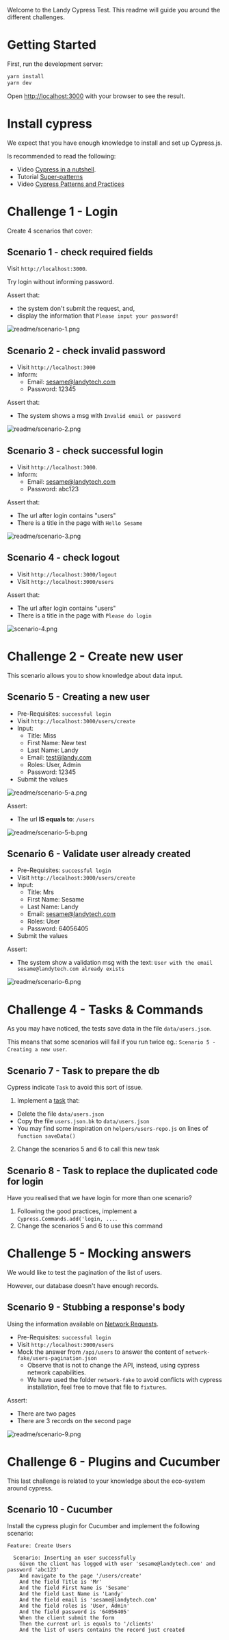Welcome to the Landy Cypress Test. This readme will guide you around the different challenges.

# Getting Started

First, run the development server:

```bash
yarn install
yarn dev
```

Open [http://localhost:3000](http://localhost:3000) with your browser to see the result.

# Install cypress

We expect that you have enough knowledge to install and set up Cypress.js. 

Is recommended to read the following:
- Video [Cypress in a nutshell](https://docs.cypress.io/guides/overview/why-cypress).
- Tutorial [Super-patterns](https://dev.to/wescopeland/cypress-super-patterns-how-to-elevate-the-quality-of-your-test-suite-1lcf)
- Video [Cypress Patterns and Practices](https://www.youtube.com/watch?v=V-o8WzlwKmM)

# Challenge 1 - Login

Create 4 scenarios that cover:

## Scenario 1 - check required fields
Visit `http://localhost:3000`.

Try login without informing password. 

Assert that:
- the system don't submit the request, and,
- display the information that `Please input your password!`

![readme/scenario-1.png](readme/scenario-1.png)

## Scenario 2 - check invalid password

- Visit `http://localhost:3000`
- Inform:
  - Email: sesame@landytech.com
  - Password: 12345

Assert that:
- The system shows a msg with `Invalid email or password`

![readme/scenario-2.png](readme/scenario-2.png)

## Scenario 3 - check successful login

- Visit `http://localhost:3000`.
- Inform:
  - Email: sesame@landytech.com
  - Password: abc123

Assert that:
- The url after login contains "users"
- There is a title in the page with `Hello Sesame`

![readme/scenario-3.png](readme/scenario-3.png)

## Scenario 4 - check logout

- Visit `http://localhost:3000/logout`
- Visit `http://localhost:3000/users`

Assert that:
- The url after login contains "users"
- There is a title in the page with `Please do login`

![scenario-4.png](readme/scenario-4.png)

# Challenge 2 - Create new user

This scenario allows you to show knowledge about data input.

## Scenario 5 - Creating a new user

- Pre-Requisites: `successful login`
- Visit `http://localhost:3000/users/create`
- Input:
  - Title: Miss
  - First Name: New test
  - Last Name: Landy
  - Email: test@landy.com
  - Roles: User, Admin
  - Password: 12345
- Submit the values

![readme/scenario-5-a.png](readme/scenario-5-a.png)

Assert:
- The url __IS equals to__: `/users` 

![readme/scenario-5-b.png](readme/scenario-5-b.png)


## Scenario 6 - Validate user already created

- Pre-Requisites: `successful login`
- Visit `http://localhost:3000/users/create`
- Input:
  - Title: Mrs
  - First Name: Sesame
  - Last Name: Landy
  - Email: sesame@landytech.com
  - Roles: User
  - Password: 64056405
- Submit the values

Assert:
- The system show a validation msg with the text: `User with the email sesame@landytech.com already exists` 

![readme/scenario-6.png](readme/scenario-6.png)

# Challenge 4 - Tasks & Commands

As you may have noticed, the tests save data in the file `data/users.json`.

This means that some scenarios will fail if you run twice eg.: `Scenario 5 - Creating a new user`. 

## Scenario 7 - Task to prepare the db

Cypress indicate `Task` to avoid this sort of issue. 

1. Implement a [task](https://docs.cypress.io/api/commands/task) that:
  - Delete the file `data/users.json`
  - Copy the file `users.json.bk` to `data/users.json`
  - You may find some inspiration on `helpers/users-repo.js` on lines of `function saveData()`
2. Change the scenarios 5 and 6 to call this new task

## Scenario 8 - Task to replace the duplicated code for login

Have you realised that we have login for more than one scenario?

1. Following the good practices, implement a `Cypress.Commands.add('login, ...`.
2. Change the scenarios 5 and 6 to use this command

# Challenge 5 - Mocking answers

We would like to test the pagination of the list of users.

However, our database doesn't have enough records.

## Scenario 9 - Stubbing a response's body

Using the information available on [Network Requests](https://docs.cypress.io/guides/guides/network-requests).

- Pre-Requisites: `successful login`
- Visit `http://localhost:3000/users`
- Mock the answer from `/api/users` to answer the content of `network-fake/users-pagination.json`
  - Observe that is not to change the API, instead, using cypress network capabilities.
  - We have used the folder `network-fake` to avoid conflicts with cypress installation, feel free to move that file to `fixtures`. 

Assert:
- There are two pages
- There are 3 records on the second page

![readme/scenario-9.png](readme/scenario-9.png)

# Challenge 6 - Plugins and Cucumber

This last challenge is related to your knowledge about the eco-system around cypress. 

## Scenario 10 - Cucumber

Install the cypress plugin for Cucumber and implement the following scenario:

```gherkin
Feature: Create Users

  Scenario: Inserting an user successfully
    Given the client has logged with user 'sesame@landytech.com' and password 'abc123'
    And navigate to the page '/users/create'
    And the field Title is 'Mr'
    And the field First Name is 'Sesame'
    And the field Last Name is 'Landy'
    And the field email is 'sesame@landytech.com'
    And the field roles is 'User, Admin'
    And the field password is '64056405'
    When the client submit the form
    Then the current url is equals to '/clients'
    And the list of users contains the record just created
```